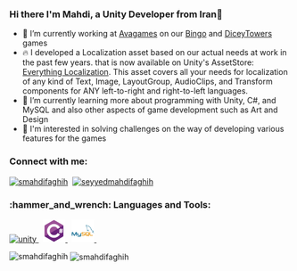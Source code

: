 ### Hi there I'm Mahdi, a Unity Developer from Iran👋

- 🔭 I’m currently working at [Avagames](https://avagames.ir/en/) on our [Bingo](https://play.google.com/store/apps/details?id=com.acidgreengames.bingo&hl=en&gl=US) and [DiceyTowers](https://play.google.com/store/apps/details?id=dice.tower.defense.online.games&hl=en&gl=US) games
- 🔥 I developed a Localization asset based on our actual needs at work in the past few years. that is now available on Unity's AssetStore: [Everything Localization](https://assetstore.unity.com/packages/tools/localization/everything-localization-276236). This asset covers all your needs for localization of any kind of Text, Image, LayoutGroup, AudioClips, and Transform components for ANY left-to-right and right-to-left languages.
- 🌱 I’m currently learning more about programming with Unity, C#, and MySQL and also other aspects of game development such as Art and Design
- 👀 I'm interested in solving challenges on the way of developing various features for the games

<h3 align="left">Connect with me:</h3>
<p align="left">
<a href="https://twitter.com/smahdifaghih" target="blank"><img align="center" src="https://raw.githubusercontent.com/rahuldkjain/github-profile-readme-generator/master/src/images/icons/Social/twitter.svg" alt="smahdifaghih" height="30" width="40" /></a>&nbsp
<a href="https://linkedin.com/in/seyyedmahdifaghih" target="blank"><img align="center" src="https://raw.githubusercontent.com/rahuldkjain/github-profile-readme-generator/master/src/images/icons/Social/linked-in-alt.svg" alt="seyyedmahdifaghih" height="30" width="40" /></a>&nbsp
</p>

<h3 align="left">:hammer_and_wrench: Languages and Tools:</h3>
<p align="left">
<a href="https://unity.com/" target="_blank" rel="noreferrer"> <img src="https://www.vectorlogo.zone/logos/unity3d/unity3d-icon.svg" alt="unity" width="40" height="40"/> </a>&nbsp
<a href="https://www.w3schools.com/cs/" target="_blank" rel="noreferrer"> <img src="https://raw.githubusercontent.com/devicons/devicon/master/icons/csharp/csharp-original.svg" alt="csharp" width="40" height="40"/> </a>&nbsp
<a href="https://www.mysql.com/" target="_blank" rel="noreferrer"> <img src="https://raw.githubusercontent.com/devicons/devicon/master/icons/mysql/mysql-original-wordmark.svg" alt="mysql" width="40" height="40"/> </a>&nbsp
</p>

<p><img align="left" src="https://github-readme-stats.vercel.app/api/top-langs?username=smahdifaghih&show_icons=true&locale=en&layout=compact" alt="smahdifaghih" /></p>

<p>&nbsp;<img align="center" src="https://github-readme-stats.vercel.app/api?username=smahdifaghih&show_icons=true&locale=en" alt="smahdifaghih" /></p>
